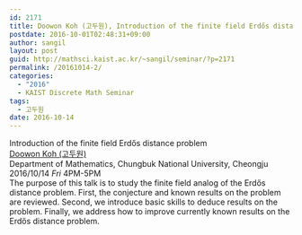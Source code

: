 ```yaml
---
id: 2171
title: Doowon Koh (고두원), Introduction of the finite field Erdős distance problem
postdate: 2016-10-01T02:48:31+09:00
author: sangil
layout: post
guid: http://mathsci.kaist.ac.kr/~sangil/seminar/?p=2171
permalink: /20161014-2/
categories:
  - "2016"
  - KAIST Discrete Math Seminar
tags:
  - 고두원
date: 2016-10-14
---
```

<div class="talk">
  Introduction of the finite field Erdős distance problem
</div>

<div class="speaker">
  <a href="http://math.chungbuk.ac.kr/intro/professor_view.asp?num=36">Doowon Koh (고두원)</a><br /> Department of Mathematics, Chungbuk National University, Cheongju
</div>

<div class="date">
  2016/10/14 <em>Fri</em> 4PM-5PM
</div>

<div class="abstract">
  The purpose of this talk is to study the finite field analog of the Erdős distance problem. First, the conjecture and known results on the problem are reviewed. Second, we introduce basic skills to deduce results on the problem. Finally, we address how to improve currently known results on the Erdős distance problem.
</div>